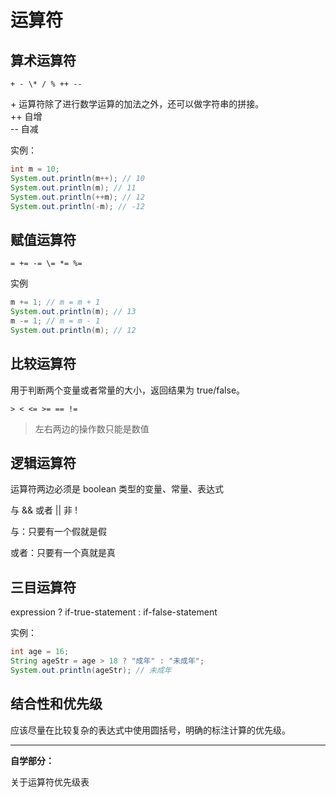 # 运算符

## 算术运算符

```
+ - \* / % ++ --
```

\+ 运算符除了进行数学运算的加法之外，还可以做字符串的拼接。  
  ++ 自增  
  -- 自减

实例：

```java
int m = 10;
System.out.println(m++); // 10
System.out.println(m); // 11
System.out.println(++m); // 12
System.out.println(-m); // -12
```

## 赋值运算符
```
= += -= \= *= %=
```

实例

```java
m += 1; // m = m + 1
System.out.println(m); // 13
m -= 1; // m = m - 1
System.out.println(m); // 12
```

## 比较运算符

用于判断两个变量或者常量的大小，返回结果为 true/false。

`> < <= >= == !=`

> 左右两边的操作数只能是数值

## 逻辑运算符

运算符两边必须是 boolean 类型的变量、常量、表达式

与 && 或者 \|\| 非 !

与：只要有一个假就是假

或者：只要有一个真就是真

## 三目运算符

expression ? if-true-statement : if-false-statement

实例：

```java
int age = 16;
String ageStr = age > 18 ? "成年" : "未成年";
System.out.println(ageStr); // 未成年
```

## 结合性和优先级

应该尽量在比较复杂的表达式中使用圆括号，明确的标注计算的优先级。

---

**自学部分：**

关于运算符优先级表

## 



